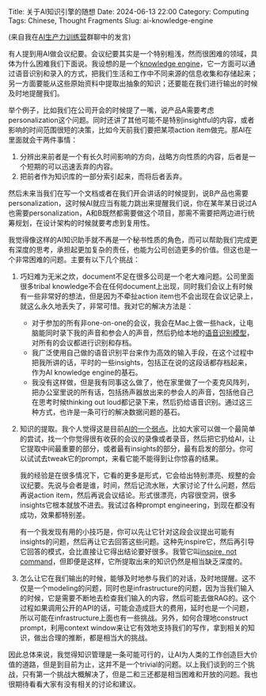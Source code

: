 Title: 关于AI知识引擎的随想
Date: 2024-06-13 22:00
Category: Computing
Tags: Chinese, Thought Fragments
Slug: ai-knowledge-engine

(来自我在[AI生产力训练营](/ai-comment-oriented-programming.html)群聊中的发言)

有人提到用AI做会议纪要。会议纪要其实是一个特别粗浅，然而很困难的领域，具体为什么困难我们下面说。我设想的是一个[knowledge engine](/GPT-knowledge-management.html)，它一方面可以通过语音识别和录入的方式，把我们生活和工作中不同来源的信息收集和存储起来；另一方面要能从这些原始资料中提取出抽象的知识；还要能在我们进行输出的时候及时地提醒我们。

举个例子，比如我们在公司开会的时候提了一嘴，说产品A需要考虑personalization这个问题。同时还讲了其他可能不是特别insightful的内容，或者影响的时间范围很短的决策，比如今天前我们要把某项action item做完。那AI在里面就会干两件事情：

1. 分辨出来前者是一个有长久时间影响的方向，战略方向性质的内容，后者是一个短期的可以迅速丢弃的内容。
2. 把前者作为知识库的一部分索引起来，而将后者丢弃。

然后未来当我们在写一个文档或者在我们开会讲话的时候提到，说B产品也需要personalization，这时候AI就应当有能力跳出来提醒我们说，你在某年某日说过A也需要personalization，A和B既然都需要做这个项目，那需不需要把两边进行统筹规划，在设计架构的时候就要考虑到复用性。

我觉得像这样的AI知识助手就不再是一个秘书性质的角色，而可以帮助我们完成更有深度的思考，承担起更加复杂的责任，也能为公司创造更多的价值。但这也是一个非常困难的问题。主要有以下几个挑战：

1. 巧妇难为无米之炊，document不足在很多公司是一个老大难问题。公司里面很多tribal knowledge不会在任何document上出现，同时我们会议上有时候有一些非常好的想法，但是因为不牵扯action item也不会出现在会议记录上，就这么永久地丢失了，非常可惜。我对它的解决方法是：
     - 对于参加的所有非one-on-one的会议，我会在Mac上做一些hack，让电脑能同时录下我的声音和参会人的声音，然后扔给本地的[语音识别模型](/realtime-gpt.html)，对所有的会议都进行识别和存档。
     - 我广泛使用自己做的语音识别平台来作为高效的输入手段，在这个过程中把我所讲的话，平时的一些insights，包括正在说的这段话都存档起来，作为AI knowledge engine的基石。
     - 我没有这样做，但是我有同事这么做了，他在家里做了一个麦克风阵列，把办公室里说的所有话，包括扬声器放出来的参会人的声音，包括他自己在思考时候thinking out loud都记录下来，然后扔给语音识别。通过这三种方式，也许是一条可行的解决数据问题的基石。

2. 知识的提取。我个人觉得这是目前[AI的一个弱点](/AI-thoughts.html)。比如大家可以做一个最简单的尝试，找一个你觉得很有收获的会议的录像或者录音，然后把它扔给AI，让它提取中间最重要的部分，或者最有insights的部分，最有启发的部分。你可以试试去tweak它的prompt，来看它能不能得到让你惊喜的结果。

    我的经验是在很多情况下，它看的更多是形式，它会给出特别漂亮、规整的会议纪要。先说与会者是谁，时间，然后记流水账，大家讨论了什么问题，然后再说action item，然后再说会议结论。形式很漂亮，内容很空洞，很多insights它根本就放不进去。我试过各种prompt engineering，到现在都没有成功，效果都特别差。

    有一个我发现有用的小技巧是，你可以先让它针对这段会议提出可能有insights的问题，然后再让它去回答这些问题。这种先inspire它，然后再引导它回答的模式，会比直接让它得出结论要好很多。我管它叫[inspire, not command](/prompt-engineering-guide.html)，但即便是这样，它所提取出来的知识仍然是相当缺乏深度的。

3. 怎么让它在我们输出的时候，能够及时地参与我们的对话，及时地提醒。这不仅是一个modeling的问题，同时也是infrastructure的问题，因为当我们输入的时候，它是需要不断地去检查我们输入的内容，然后可能去做RAG的。这个过程如果调用公开的API的话，可能会造成巨大的费用，延时也是一个问题，所以可能在infrastructure上面也有一些挑战。另外，如何合理地construct prompt，利用context window来让它有效地支持我们的写作，拿到相关的知识，做出合理的推断，都是相当大的挑战。

因此总体来说，我觉得知识管理是一条可能可行的，让AI为人类的工作创造巨大价值的道路，但是到目前为止，这并不是一个trivial的问题。以上我们谈到的三个挑战，只有第一个挑战大概解决了，但是二和三还都是相当困难和开放的问题。我也很期待看看大家有没有相关的讨论和建议。

<script async data-uid="65448d4615" src="https://yage.kit.com/65448d4615/index.js"></script>
